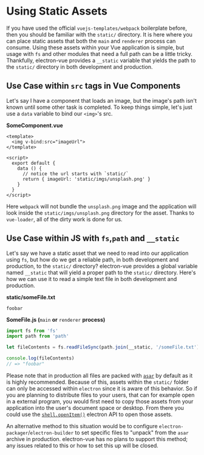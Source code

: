 # Using Static Assets

If you have used the official `vuejs-templates/webpack` boilerplate before, then you should be familiar with the `static/` directory. It is here where you can place static assets that both the `main` and `renderer` process can consume. Using these assets within your Vue application is simple, but usage with `fs` and other modules that need a full path can be a little tricky. Thankfully, electron-vue provides a `__static` variable that yields the path to the `static/` directory in both development and production.

## Use Case within `src` tags in Vue Components

Let's say I have a component that loads an image, but the image's path isn't known until some other task is completed. To keep things simple, let's just use a `data` variable to bind our `<img>`'s src.

**SomeComponent.vue**

```markup
<template>
  <img v-bind:src="imageUrl">
</template>

<script>
  export default {
    data () {
      // notice the url starts with `static/`
      return { imageUrl: 'static/imgs/unsplash.png' }
    }
  }
</script>
```

Here `webpack` will not bundle the `unsplash.png` image and the application will look inside the `static/imgs/unsplash.png` directory for the asset. Thanks to `vue-loader`, all of the dirty work is done for us.

## Use Case within JS with `fs`,`path` and `__static`

Let's say we have a static asset that we need to read into our application using `fs`, but how do we get a reliable path, in both development and production, to the `static/` directory? electron-vue provides a global variable named `__static` that will yield a proper path to the `static/` directory. Here's how we can use it to read a simple text file in both development and production.

**static/someFile.txt**

```text
foobar
```

**SomeFile.js \(**`main` **or** `renderer` **process\)**

```javascript
import fs from 'fs'
import path from 'path'

let fileContents = fs.readFileSync(path.join(__static, '/someFile.txt'), 'utf8')

console.log(fileContents)
// => "foobar"
```

Please note that in production all files are packed with [`asar`](https://github.com/electron/asar) by default as it is highly recommended. Because of this, assets within the `static/` folder can only be accessed within `electron` since it is aware of this behavior. So if you are planning to distribute files to your users, that can for example open in a external program, you would first need to copy those assets from your application into the user's document space or desktop. From there you could use the [`shell.openItem()`](https://electron.atom.io/docs/api/shell/#shellopenitemfullpath) electron API to open those assets.

An alternative method to this situation would be to configure `electron-packager`/`electron-builder` to set specific files to "unpack" from the `asar` archive in production. electron-vue has no plans to support this method; any issues related to this or how to set this up will be closed.

